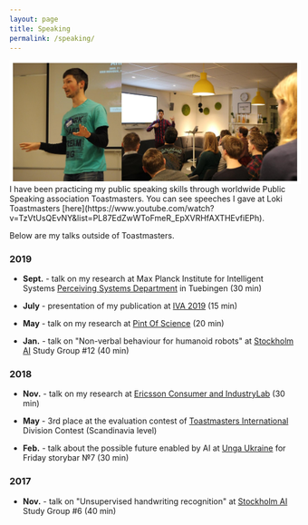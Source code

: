 ```yaml
---
layout: page
title: Speaking
permalink: /speaking/
---
```


<img style="float: left; border: 5px solid white" src="../assets/Speaker_v3.jpg" alt="portrait">
I have been practicing my public speaking skills through worldwide Public Speaking association Toastmasters.
You can see speeches I gave at Loki Toastmasters [here](https://www.youtube.com/watch?v=TzVtUsQEvNY&list=PL87EdZwWToFmeR_EpXVRHfAXTHEvfiEPh).

Below are my talks outside of Toastmasters.


### 2019
* <strong>Sept.</strong> - talk on my research at Max Planck Institute for Intelligent Systems [Perceiving Systems Department](http://ps.is.tuebingen.mpg.de/) in Tuebingen (30 min)

* <strong>July</strong> - presentation of my publication at [IVA 2019](https://iva2019.sciencesconf.org/) (15 min)

*  <strong>May</strong> - talk on my research at [Pint Of Science](http://pintofscience.se/) (20 min)

*  <strong>Jan.</strong> - talk on "Non-verbal behaviour for humanoid robots" at [Stockholm AI](https://stockholm.ai) Study Group #12 (40&nbsp;min)


### 2018

*  <strong>Nov.</strong> - talk on my research at [Ericsson Consumer and IndustryLab](https://www.ericsson.com/en/trends-and-insights/consumerlab) (30 min)

*  <strong>May</strong> - 3rd place at the evaluation contest of [Toastmasters International](https://toastmasters.org) Division Contest (Scandinavia level)

*  <strong>Feb.</strong> - talk about the possible future enabled by AI at [Unga Ukraine](http://ungaukrainare.se/) for Friday storybar №7 (30&nbsp;min)

### 2017

*  <strong>Nov.</strong> - talk on "Unsupervised handwriting recognition" at [Stockholm AI](https://stockholm.ai) Study Group #6 (40 min)


